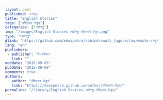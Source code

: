 ```yaml
---
layout: post
published: true
title: "English Stories"
tags: ["রবীন্দ্রনাথ ঠাকুর"]
categories: ["ছোটগল্প"]
img: "/images/English-Stories-ছোটগল্প-রবীন্দ্রনাথ-ঠাকুর.png"
type: "ছোটগল্প"
dlink: "https://github.com/eboipotro/rabindranath_tagore/raw/master/গল্প/English_Stories.epub"
lang: "en"
publishers: 
 - publisher: "ই-বইপত্র"
   link: ""
moddate: "2015-09-03"
pubdate: "2015-08-09"
comments: true
authors: 
 - author: "রবীন্দ্রনাথ ঠাকুর"
   link: "https://eboipotro.github.io/author/রবীন্দ্রনাথ-ঠাকুর/"
permalink: "/library/English-Stories-ছোটগল্প-রবীন্দ্রনাথ-ঠাকুর/"
---
```

